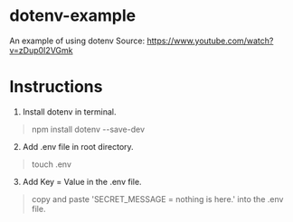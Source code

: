 # dotenv-example
An example of using dotenv
Source: https://www.youtube.com/watch?v=zDup0I2VGmk

# Instructions
1. Install dotenv in terminal.
> npm install dotenv --save-dev 

2. Add .env file in root directory. 
> touch .env 

3. Add Key = Value in the .env file. 
> copy and paste 'SECRET_MESSAGE = nothing is here.' into the .env file. 

